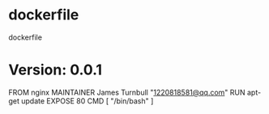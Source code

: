 # dockerfile
dockerfile
# Version: 0.0.1
FROM nginx
MAINTAINER James Turnbull "1220818581@qq.com"
RUN apt-get update
EXPOSE 80
CMD [ "/bin/bash" ]
